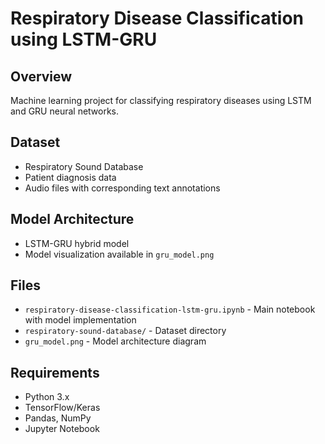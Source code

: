 # Respiratory Disease Classification using LSTM-GRU

## Overview
Machine learning project for classifying respiratory diseases using LSTM and GRU neural networks.

## Dataset
- Respiratory Sound Database
- Patient diagnosis data  
- Audio files with corresponding text annotations

## Model Architecture
- LSTM-GRU hybrid model
- Model visualization available in `gru_model.png`

## Files
- `respiratory-disease-classification-lstm-gru.ipynb` - Main notebook with model implementation
- `respiratory-sound-database/` - Dataset directory
- `gru_model.png` - Model architecture diagram

## Requirements
- Python 3.x
- TensorFlow/Keras
- Pandas, NumPy
- Jupyter Notebook
